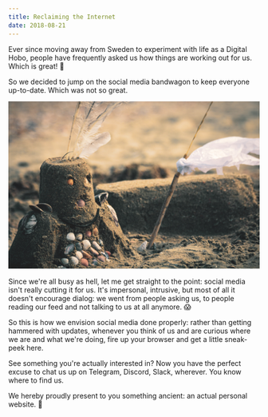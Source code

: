 ```yaml
---
title: Reclaiming the Internet
date: 2018-08-21
---
```


Ever since moving away from Sweden to experiment with life as a Digital Hobo, people have frequently asked us how things are working out for us. Which is great! 🧡

So we decided to jump on the social media bandwagon to keep everyone up-to-date. Which was not so great.

![Analog Hobo](sand-warrior.jpg)

Since we're all busy as hell, let me get straight to the point: social media isn't really cutting it for us. It's impersonal, intrusive, but most of all it doesn't encourage dialog: we went from people asking us, to people reading our feed and not talking to us at all anymore. 😱

So this is how we envision social media done properly: rather than getting hammered with updates, whenever you think of us and are curious where we are and what we're doing, fire up your browser and get a little sneak-peek here.

See something you're actually interested in? Now you have the perfect excuse to chat us up on Telegram, Discord, Slack, wherever. You know where to find us.

We hereby proudly present to you something ancient: an actual personal website. 🎁
